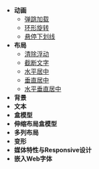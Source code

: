- **动画**
  - [弹跳加载](/demos/bounce_load.md)
  - [环形旋转](/demos/ring_rotating.md)
  - [悬停下划线](/demos/hover_underline.md)
- **布局**
  - [清除浮动](/demos/clear_float.md)
  - [截断文字](/demos/cutof_text.md)
  - [水平居中](/demos/lever_center.md)
  - [垂直居中](/demos/vertical_center.md)
  - [水平垂直居中](/demos/lever_vertical_center.md)
- **背景**
- **文本**
- **盒模型**
- **伸缩布局盒模型**
- **多列布局**
- **变形**
- **媒体特性与Responsive设计**
- **嵌入Web字体**